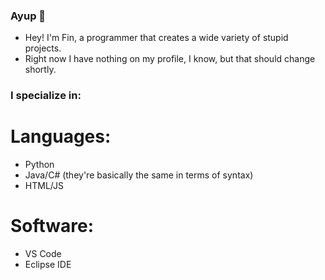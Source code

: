 ### Ayup 👋

<!--
**calfinhobbes/calfinhobbes** is a ✨ _special_ ✨ repository because its `README.md` (this file) appears on your GitHub profile.

Here are some ideas to get you started:

- 🔭 I’m currently working on ...
- 🌱 I’m currently learning ...
- 👯 I’m looking to collaborate on ...
- 🤔 I’m looking for help with ...
- 💬 Ask me about ...
- 📫 How to reach me: ...
- 😄 Pronouns: ...
- ⚡ Fun fact: ...
-->

- Hey! I'm Fin, a programmer that creates a wide variety of stupid projects.
- Right now I have nothing on my profile, I know, but that should change shortly.

### I specialize in:

# Languages:
- Python
- Java/C# (they're basically the same in terms of syntax)
- HTML/JS
# Software:
- VS Code
- Eclipse IDE
